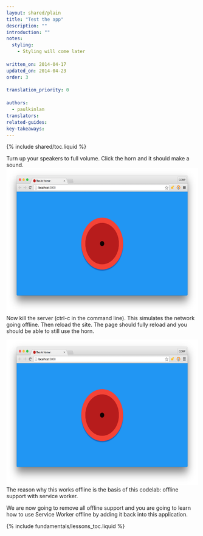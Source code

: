 ```yaml
---
layout: shared/plain
title: "Test the app"
description: ""
introduction: ""
notes:
  styling:
    - Styling will come later

written_on: 2014-04-17
updated_on: 2014-04-23
order: 3

translation_priority: 0

authors:
  - paulkinlan
translators:
related-guides:
key-takeaways:
---
```


{% include shared/toc.liquid %}

Turn up your speakers to full volume. Click the horn and it should make a sound.  
<img src="images/image01.png" width="624" height="382" />  
Now kill the server (ctrl-c in the command line).  This simulates the network 
going offline. Then reload the site. The page should fully reload and you should 
be able to still use the horn.

<img src="images/image01.png" width="624" height="382" />  
The reason why this works offline is the basis of this codelab: offline support 
with service worker.

We are now going to remove all offline support and you are going to learn how to 
use Service Worker offline by adding it back into this application.

{% include fundamentals/lessons_toc.liquid %}
